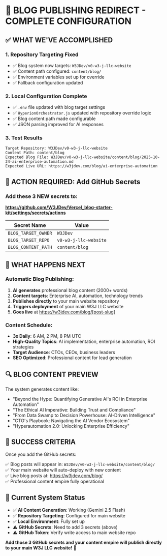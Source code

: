 # 🎯 BLOG PUBLISHING REDIRECT - COMPLETE CONFIGURATION

## ✅ WHAT WE'VE ACCOMPLISHED

### 1. **Repository Targeting Fixed**
- ✅ Blog system now targets: `W3JDev/v0-w3-j-llc-website` 
- ✅ Content path configured: `content/blog/`
- ✅ Environment variables set up for override
- ✅ Fallback configuration updated

### 2. **Local Configuration Complete**  
- ✅ `.env` file updated with blog target settings
- ✅ `HyperionOrchestrator.js` updated with repository override logic
- ✅ Blog content path made configurable
- ✅ JSON parsing improved for AI responses

### 3. **Test Results**
```
Target Repository: W3JDev/v0-w3-j-llc-website
Content Path: content/blog
Expected Blog File: W3JDev/v0-w3-j-llc-website/content/blog/2025-10-24-ai-enterprise-automation.md
Expected Live URL: https://w3jdev.com/blog/ai-enterprise-automation
```

## 🚨 ACTION REQUIRED: Add GitHub Secrets

### Add these 3 NEW secrets to: 
**https://github.com/W3JDev/Vercel_blog-starter-kit/settings/secrets/actions**

| Secret Name | Value |
|-------------|-------|
| `BLOG_TARGET_OWNER` | `W3JDev` |
| `BLOG_TARGET_REPO` | `v0-w3-j-llc-website` |
| `BLOG_CONTENT_PATH` | `content/blog` |

## 🎯 WHAT HAPPENS NEXT

### Automatic Blog Publishing:
1. **AI generates** professional blog content (2000+ words)
2. **Content targets**: Enterprise AI, automation, technology trends  
3. **Publishes directly** to your main website repository
4. **Triggers deployment** of your main W3J LLC website
5. **Goes live** at https://w3jdev.com/blog/[post-slug]

### Content Schedule:
- **3x Daily**: 6 AM, 2 PM, 8 PM UTC
- **High-Quality Topics**: AI implementation, enterprise automation, ROI strategies
- **Target Audience**: CTOs, CEOs, business leaders
- **SEO Optimized**: Professional content for lead generation

## 🔍 BLOG CONTENT PREVIEW

The system generates content like:
- "Beyond the Hype: Quantifying Generative AI's ROI in Enterprise Automation"
- "The Ethical AI Imperative: Building Trust and Compliance" 
- "From Data Swamp to Decision Powerhouse: AI-Driven Intelligence"
- "CTO's Playbook: Navigating the AI Vendor Ecosystem"
- "Hyperautomation 2.0: Unlocking Enterprise Efficiency"

## 🎉 SUCCESS CRITERIA

Once you add the GitHub secrets:

✅ Blog posts will appear in: `W3JDev/v0-w3-j-llc-website/content/blog/`  
✅ Your main website will auto-deploy with new content  
✅ Live blog posts at: https://w3jdev.com/blog/  
✅ Professional content empire fully operational  

## 🔧 Current System Status

- ✅ **AI Content Generation**: Working (Gemini 2.5 Flash)
- ✅ **Repository Targeting**: Configured for main website
- ✅ **Local Environment**: Fully set up  
- ⚠️ **GitHub Secrets**: Need to add 3 secrets (above)
- ⚠️ **GitHub Token**: Verify write access to main website repo

**Add those 3 GitHub secrets and your content empire will publish directly to your main W3J LLC website!** 🚀